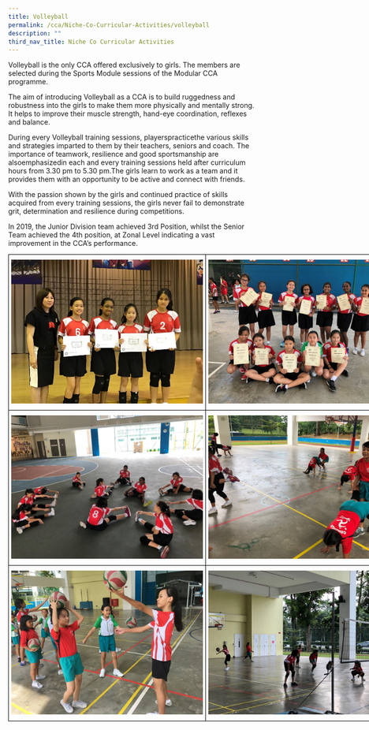 ```yaml
---
title: Volleyball
permalink: /cca/Niche-Co-Curricular-Activities/volleyball
description: ""
third_nav_title: Niche Co Curricular Activities
---
```

Volleyball is the only CCA offered exclusively to girls. The members are selected during the Sports Module sessions of the Modular CCA programme.

The aim of introducing Volleyball as a CCA is to build ruggedness and robustness into the girls to make them more physically and mentally strong. It helps to improve their muscle strength, hand-eye coordination, reflexes and balance.

During every Volleyball training sessions, playerspracticethe various skills and strategies imparted to them by their teachers, seniors and coach. The importance of teamwork, resilience and good sportsmanship are alsoemphasizedin each and every training sessions held after curriculum hours from 3.30 pm to 5.30 pm.The girls learn to work as a team and it provides them with an opportunity to be active and connect with friends.

With the passion shown by the girls and continued practice of skills acquired from every training sessions, the girls never fail to demonstrate grit, determination and resilience during competitions.

In 2019, the Junior Division team achieved 3rd Position, whilst the Senior Team achieved the 4th position, at Zonal Level indicating a vast improvement in the CCA’s performance.

<style type="text/css">
.tg  {border-collapse:collapse;border-spacing:0;margin:0px auto;}
.tg td{border-color:black;border-style:solid;border-width:1px;font-family:Arial, sans-serif;font-size:14px;
  overflow:hidden;padding:10px 5px;word-break:normal;}
.tg th{border-color:black;border-style:solid;border-width:1px;font-family:Arial, sans-serif;font-size:14px;
  font-weight:normal;overflow:hidden;padding:10px 5px;word-break:normal;}
.tg .tg-0lax{text-align:left;vertical-align:top}
</style>
<table class="tg" style="undefined;table-layout: fixed; width: 800px">
<colgroup>
<col style="width: 400px">
<col style="width: 400px">
</colgroup>
<tbody>
  <tr>
    <td class="tg-0lax"><img src="/images/vb1.jpeg"></td>
    <td class="tg-0lax"><img src="/images/vb2.jpeg"></td>
  </tr>
  <tr>
    <td class="tg-0lax"><img src="/images/vb3.jpeg"></td>
    <td class="tg-0lax"><img src="/images/vb4.jpeg"></td>
  </tr>
  <tr>
    <td class="tg-0lax"><img src="/images/vb5.jpeg"></td>
    <td class="tg-0lax"><img src="/images/vb6.jpeg"></td>
  </tr>
</tbody>
</table>